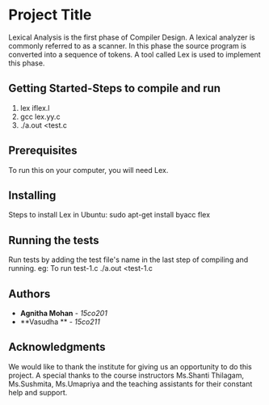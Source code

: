 # Project Title

Lexical Analysis is the first phase of Compiler Design. A lexical analyzer is commonly referred to as a scanner. In this phase the source program is converted into a sequence of tokens. A tool called Lex is used to implement this phase. 

## Getting Started-Steps to compile and run
1. lex iflex.l
2. gcc lex.yy.c
3. ./a.out <test.c

## Prerequisites

To run this on your computer, you will need Lex. 

## Installing

Steps to install Lex in Ubuntu:
sudo apt-get install byacc flex

## Running the tests

Run tests by adding the test file's name in the last step of compiling and running. 
eg: To run test-1.c 
./a.out <test-1.c   

## Authors

* **Agnitha Mohan** - *15co201*
* **Vasudha ** - *15co211*

## Acknowledgments

We would like to thank the institute for giving us an opportunity to do this project. A special thanks to the course instructors Ms.Shanti Thilagam, Ms.Sushmita, Ms.Umapriya and the teaching assistants for their constant help and support. 
